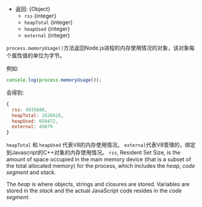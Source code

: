 <!-- YAML
added: v0.1.16
changes:
  - version: v7.2.0
    pr-url: https://github.com/nodejs/node/pull/9587
    description: Added `external` to the returned object.
-->

* 返回: {Object}
    * `rss` {integer}
    * `heapTotal` {integer}
    * `heapUsed` {integer}
    * `external` {integer}

`process.memoryUsage()`方法返回Node.js进程的内存使用情况的对象，该对象每个属性值的单位为字节。

例如:

```js
console.log(process.memoryUsage());
```

会得到:

<!-- eslint-skip -->
```js
{
  rss: 4935680,
  heapTotal: 1826816,
  heapUsed: 650472,
  external: 49879
}
```

`heapTotal` 和 `heapUsed` 代表V8的内存使用情况。
`external`代表V8管理的，绑定到Javascript的C++对象的内存使用情况。
`rss`, Resident Set Size, is the amount of space
occupied in the main memory device (that is a subset of the total allocated
memory) for the process, which includes the _heap_, _code segment_ and _stack_.

The _heap_ is where objects, strings and closures are stored. Variables are
stored in the _stack_ and the actual JavaScript code resides in the
_code segment_.


